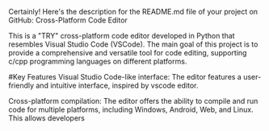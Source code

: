 Certainly! Here's the description for the README.md file of your project on GitHub:
Cross-Platform Code Editor

This is a "TRY" cross-platform code editor developed in Python that resembles Visual Studio Code (VSCode). 
The main goal of this project is to provide a comprehensive and versatile tool for code editing, 
supporting c/cpp programming languages on different platforms.

#Key Features
 Visual Studio Code-like interface: The editor features a user-friendly and intuitive interface, inspired by vscode editor.
 
 Cross-platform compilation: The editor offers the ability to compile and run code 
 for multiple platforms, including Windows, Android, Web, and Linux. This allows developers 
